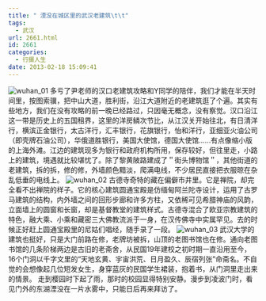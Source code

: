 ```yaml
---
title: " 湮没在城区里的武汉老建筑\t\t"
tags:
  - 武汉
url: 2661.html
id: 2661
categories:
  - 行摄人生
date: 2013-02-18 15:09:41
---
```


![](../../../images/2013/02/wuhan_01.jpg "wuhan_01") 多亏了尹老师的汉口老建筑攻略和Y同学的陪伴，我们才能在半天时间里，按图索骥，把中山大道，胜利街，沿江大道附近的老建筑逛了个遍。其实有些地方，我们在没有攻略的前一晚已经路过，只因毫无概念，没有察觉。汉口沿江这一带是历史上的五国租界，这里的洋房鳞次节比，从江汉关开始往北，有日清洋行，横滨正金银行，太古洋行，汇丰银行，花旗银行，怡和洋行，亚细亚火油公司（即壳牌石油公司），华俄道胜银行，美国大使馆，德国大使馆......有点像缩小版的上海外滩。江边的建筑现多为银行和政府机构所用，保存较好，但往里走，小路上的建筑，境遇就比较堪忧了。除了黎黄陂路建成了＂街头博物馆＂，其他街道的老建筑，拆的拆，修的修，外墙颜色黯淡，爬满电线，不少居民直接把衣服晾在杂乱低垂的电线上。 ![](../../../images/2013/02/wuhan_02.jpg "wuhan_02") 古德寺奇特的藏在偏僻市井里。它是禅院，却完全看不出禅院的样子。它的核心建筑圆通宝殿是仿缅甸阿兰陀寺设计，运用了古罗马建筑的结构，内外墙之间的回形步廊和许多方柱，又依稀可见希腊神庙的风韵，立面墙上的圆窗和长窗，却是基督教堂的建筑样式。古德寺混合了欧亚宗教建筑的特色，融大乘、小乘和藏密三大佛教流派于一身，在汉传佛寺中实属罕见。去的时候正好赶上圆通宝殿里的尼姑们唱经，随手录了一段。 ![](../../../images/2013/02/wuhan_03.jpg "wuhan_03") 武汉大学的建筑也挺好，只是大门前路在修，老牌坊被拆，山顶的老图书馆也在修。通向老图书馆的几条阶梯两边是古旧的老斋舍，从民国19年建校之初时期一直沿用至今，16个门洞以千字文里的“天地玄黄、宇宙洪荒、日月盈久、辰宿列张”命斋名。不自觉的会想像起几位短发女生，身穿蓝灰的民国学生裙装，抱着书，从门洞里走出来的情景。 走到樱园时下起了雨，那时的校园显得特别安静。漫步到凌波门时，看见门外的东湖湮没在一片水雾中，只能日后再来拜访了。